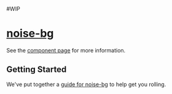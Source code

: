 #WIP

[noise-bg](http://azazdeaz.github.io/noise-bg/demo.html)
================

See the [component page](http://azazdeaz.github.io/noise-bg) for more information.

## Getting Started

We've put together a [guide for noise-bg](http://www.polymer-project.org/docs/start/reusableelements.html) to help get you rolling.
